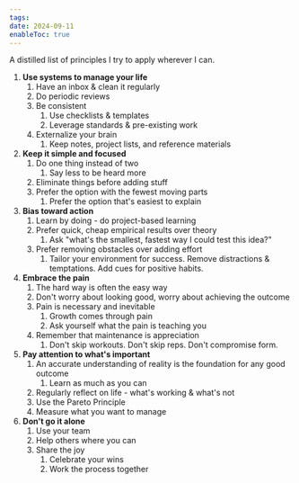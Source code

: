 ```yaml
---
tags: 
date: 2024-09-11
enableToc: true
---
```

A distilled list of principles I try to apply wherever I can.

1. **Use systems to manage your life**
	1. Have an inbox & clean it regularly
	2. Do periodic reviews
	3. Be consistent
		1. Use checklists & templates
		2. Leverage standards & pre-existing work
	4. Externalize your brain
		1. Keep notes, project lists, and reference materials 
2. **Keep it simple and focused**
	1. Do one thing instead of two
		1. Say less to be heard more
	2. Eliminate things before adding stuff
	3. Prefer the option with the fewest moving parts
		1. Prefer the option that's easiest to explain
3. **Bias toward action**
	1. Learn by doing - do project-based learning
	2. Prefer quick, cheap empirical results over theory
		1. Ask "what's the smallest, fastest way I could test this idea?"
	3. Prefer removing obstacles over adding effort
		1. Tailor your environment for success. Remove distractions & temptations. Add cues for positive habits.
4. **Embrace the pain**
	1. The hard way is often the easy way
	2. Don't worry about looking good, worry about achieving the outcome
	3. Pain is necessary and inevitable 
		1. Growth comes through pain
		2. Ask yourself what the pain is teaching you
	4. Remember that maintenance is appreciation
		1. Don't skip workouts. Don't skip reps. Don't compromise form.
5. **Pay attention to what's important**
	1. An accurate understanding of reality is the foundation for any good outcome
		1. Learn as much as you can
	2. Regularly reflect on life - what's working & what's not
	3. Use the Pareto Principle 
	4. Measure what you want to manage
6. **Don't go it alone**
	1. Use your team
	2. Help others where you can
	3. Share the joy
		1. Celebrate your wins
		2. Work the process together
